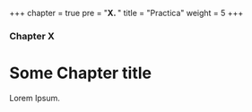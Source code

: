 +++
chapter = true
pre = "<b>X. </b>"
title = "Practica"
weight = 5
+++

### Chapter X

# Some Chapter title

Lorem Ipsum.